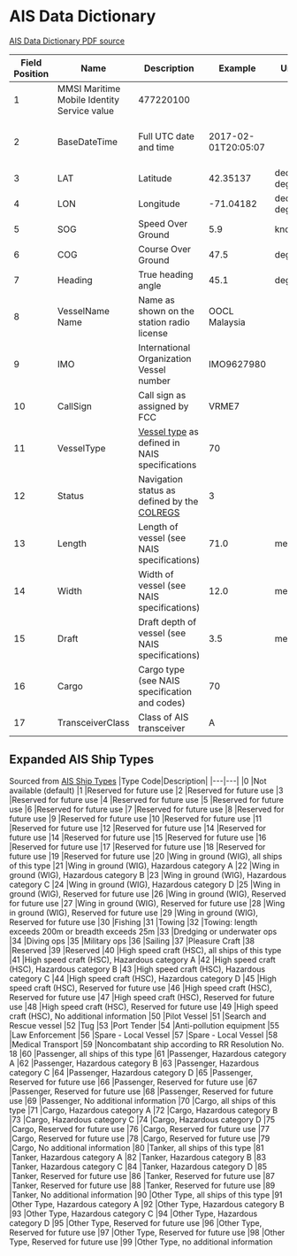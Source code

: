 # AIS Data Dictionary

[AIS Data Dictionary PDF source](https://coast.noaa.gov/data/marinecadastre/ais/data-dictionary.pdf)


|Field Position|Name| Description| Example| Units| Resolution| Type| Size|
|---|---|----|---|---|---|---|---|
|1|MMSI Maritime Mobile Identity Service value|  477220100||| Text| 9
|2 |BaseDateTime| Full UTC date and time| 2017-02-01T20:05:07|| YYYY-MM-DD:HH-MM-SS|DateTime
|3 |LAT| Latitude| 42.35137| decimal degrees| XX.XXXXX| Double| 8
|4 |LON| Longitude| -71.04182| decimal degrees| XXX.XXXXX| Double| 8
|5 |SOG| Speed Over Ground| 5.9| knots| XXX.X| Float| 4
|6 |COG| Course Over Ground| 47.5| degrees| XXX.X| Float| 4
|7 |Heading| True heading angle| 45.1| degrees| XXX.X| Float| 4
|8 |VesselName Name|Name as shown on the station radio license| OOCL Malaysia||| Text| 32 
|9 |IMO| International Organization Vessel number| IMO9627980||| Text| 7
|10|CallSign| Call sign as assigned by FCC| VRME7||| Text| 8
|11|VesselType| [Vessel type](#expanded-ais-ship-types) as defined in NAIS specifications| 70||| Integer| short
|12|Status| Navigation status as defined by the [COLREGS](https://www.imo.org/en/About/Conventions/Pages/COLREG.aspx)| 3||| Integer |short
|13|Length| Length of vessel (see NAIS specifications)  | 71.0 |meters |XXX.X |Float| 4
|14|Width| Width of vessel (see NAIS specifications)| 12.0| meters| XXX.X| Float| 4
|15|Draft| Draft depth of vessel (see NAIS specifications)| 3.5| meters| XXX.X |Float| 4
|16|Cargo| Cargo type (see NAIS specification and codes)| 70||| Text| 4
|17|TransceiverClass| Class of AIS transceiver| A |||Text| 2 


## Expanded AIS Ship Types 
Sourced from [AIS Ship Types](https://api.vtexplorer.com/docs/ref-aistypes.html)
|Type Code|Description|
|---|---|
|0	|Not available (default)
|1	|Reserved for future use
|2	|Reserved for future use
|3	|Reserved for future use
|4	|Reserved for future use
|5	|Reserved for future use
|6	|Reserved for future use
|7	|Reserved for future use
|8	|Reserved for future use
|9	|Reserved for future use
|10	|Reserved for future use
|11	|Reserved for future use
|12	|Reserved for future use
|14	|Reserved for future use
|14	|Reserved for future use
|15	|Reserved for future use
|16	|Reserved for future use
|17	|Reserved for future use
|18	|Reserved for future use
|19	|Reserved for future use
|20	|Wing in ground (WIG), all ships of this type
|21	|Wing in ground (WIG), Hazardous category A
|22	|Wing in ground (WIG), Hazardous category B
|23	|Wing in ground (WIG), Hazardous category C
|24	|Wing in ground (WIG), Hazardous category D
|25	|Wing in ground (WIG), Reserved for future use
|26	|Wing in ground (WIG), Reserved for future use
|27	|Wing in ground (WIG), Reserved for future use
|28	|Wing in ground (WIG), Reserved for future use
|29	|Wing in ground (WIG), Reserved for future use
|30	|Fishing
|31	|Towing
|32	|Towing: length exceeds 200m or breadth exceeds 25m
|33	|Dredging or underwater ops
|34	|Diving ops
|35	|Military ops
|36	|Sailing
|37	|Pleasure Craft
|38	|Reserved
|39	|Reserved
|40	|High speed craft (HSC), all ships of this type
|41	|High speed craft (HSC), Hazardous category A
|42	|High speed craft (HSC), Hazardous category B
|43	|High speed craft (HSC), Hazardous category C
|44	|High speed craft (HSC), Hazardous category D
|45	|High speed craft (HSC), Reserved for future use
|46	|High speed craft (HSC), Reserved for future use
|47	|High speed craft (HSC), Reserved for future use
|48	|High speed craft (HSC), Reserved for future use
|49	|High speed craft (HSC), No additional information
|50	|Pilot Vessel
|51	|Search and Rescue vessel
|52	|Tug
|53	|Port Tender
|54	|Anti-pollution equipment
|55	|Law Enforcement
|56	|Spare - Local Vessel
|57	|Spare - Local Vessel
|58	|Medical Transport
|59	|Noncombatant ship according to RR Resolution No. 18
|60	|Passenger, all ships of this type
|61	|Passenger, Hazardous category A
|62	|Passenger, Hazardous category B
|63	|Passenger, Hazardous category C
|64	|Passenger, Hazardous category D
|65	|Passenger, Reserved for future use
|66	|Passenger, Reserved for future use
|67	|Passenger, Reserved for future use
|68	|Passenger, Reserved for future use
|69	|Passenger, No additional information
|70	|Cargo, all ships of this type
|71	|Cargo, Hazardous category A
|72	|Cargo, Hazardous category B
|73	|Cargo, Hazardous category C
|74	|Cargo, Hazardous category D
|75	|Cargo, Reserved for future use
|76	|Cargo, Reserved for future use
|77	|Cargo, Reserved for future use
|78	|Cargo, Reserved for future use
|79	|Cargo, No additional information
|80	|Tanker, all ships of this type
|81	|Tanker, Hazardous category A
|82	|Tanker, Hazardous category B
|83	|Tanker, Hazardous category C
|84	|Tanker, Hazardous category D
|85	|Tanker, Reserved for future use
|86	|Tanker, Reserved for future use
|87	|Tanker, Reserved for future use
|88	|Tanker, Reserved for future use
|89	|Tanker, No additional information
|90	|Other Type, all ships of this type
|91	|Other Type, Hazardous category A
|92	|Other Type, Hazardous category B
|93	|Other Type, Hazardous category C
|94	|Other Type, Hazardous category D
|95	|Other Type, Reserved for future use
|96	|Other Type, Reserved for future use
|97	|Other Type, Reserved for future use
|98	|Other Type, Reserved for future use
|99	|Other Type, no additional information

